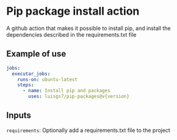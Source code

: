 # Pip package install action

A github action that makes it possible to install pip, and install the dependencies described in the requirements.txt file

## Example of use

```yaml
jobs:
  executar_jobs:
    runs-on: ubuntu-latest
    steps:
      - name: Install pip and packages
        uses: luisgs7/pip-packages@v{version}
```

## Inputs

``requirements``: Optionally add a requirements.txt file to the project
